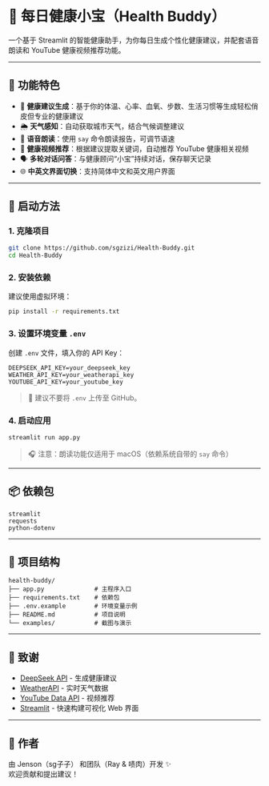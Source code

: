 # 💖 每日健康小宝（Health Buddy）

一个基于 Streamlit 的智能健康助手，为你每日生成个性化健康建议，并配套语音朗读和 YouTube 健康视频推荐功能。  


---

## 🌟 功能特色

- 🧠 **健康建议生成**：基于你的体温、心率、血氧、步数、生活习惯等生成轻松俏皮但专业的健康建议  
- 🌦️ **天气感知**：自动获取城市天气，结合气候调整建议  
- 🎤 **语音朗读**：使用 `say` 命令朗读报告，可调节语速  
- 🎥 **健康视频推荐**：根据建议提取关键词，自动推荐 YouTube 健康相关视频  
- 🗣️ **多轮对话问答**：与健康顾问“小宝”持续对话，保存聊天记录  
- 🌐 **中英文界面切换**：支持简体中文和英文用户界面

---

## 🚀 启动方法

### 1. 克隆项目

```bash
git clone https://github.com/sgzizi/Health-Buddy.git
cd Health-Buddy
```

### 2. 安装依赖

建议使用虚拟环境：

```bash
pip install -r requirements.txt
```

### 3. 设置环境变量 `.env`

创建 `.env` 文件，填入你的 API Key：

```env
DEEPSEEK_API_KEY=your_deepseek_key
WEATHER_API_KEY=your_weatherapi_key
YOUTUBE_API_KEY=your_youtube_key
```

> 🔐 建议不要将 `.env` 上传至 GitHub。

### 4. 启动应用

```bash
streamlit run app.py
```

> 🎧 注意：朗读功能仅适用于 macOS（依赖系统自带的 `say` 命令）

---

## 📦 依赖包

```text
streamlit
requests
python-dotenv
```

---

## 📌 项目结构

```
health-buddy/
├── app.py              # 主程序入口
├── requirements.txt    # 依赖包
├── .env.example        # 环境变量示例
├── README.md           # 项目说明
└── examples/           # 截图与演示
```

---

## 🙌 致谢

- [DeepSeek API](https://deepseek.com/) - 生成健康建议
- [WeatherAPI](https://www.weatherapi.com/) - 实时天气数据
- [YouTube Data API](https://developers.google.com/youtube) - 视频推荐
- [Streamlit](https://streamlit.io/) - 快速构建可视化 Web 界面

---

## 🧠 作者

由 Jenson（sg子子） 和团队（Ray & 啧肉）开发 ✨  
欢迎贡献和提出建议！
